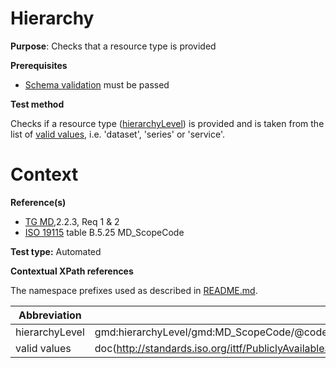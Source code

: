 # Hierarchy

**Purpose**: Checks that a resource type is provided

**Prerequisites**
* [Schema validation](schema-validation.md) must be passed

**Test method**

Checks if a resource type ([hierarchyLevel](#hierarchyLevel)) is provided and is taken from the list of [valid values](#validvalues), i.e. 'dataset', 'series' or 'service'.

# Context

**Reference(s)**	 

* [TG MD](./README.md#ref_TG_MD),2.2.3, Req 1 & 2
* [ISO 19115](./README.md#ref_ISO_19115) table B.5.25 MD_ScopeCode 

**Test type:** Automated

**Contextual XPath references**

The namespace prefixes used as described in [README.md](./README.md#namespaces).

Abbreviation                                   |  XPath expression (relative to gmd:MD_Metadata)
-----------------------------------------------| -------------------------------------------------------------------------
<a name="hierarchyLevel"></a> hierarchyLevel | gmd:hierarchyLevel/gmd:MD_ScopeCode/@codeListValue
<a name="validvalues"></a> valid values | doc(http://standards.iso.org/ittf/PubliclyAvailableStandards/ISO_19139_Schemas/resources/codelist/gmxCodelists.xml)//gmx:CodeListDictionary[@gml:id='MD_ScopeCode']//gml:identifier/text()